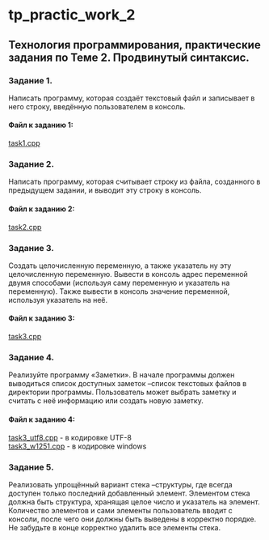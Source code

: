 # tp_practic_work_2
## Технология программирования, практические задания по Теме 2. Продвинутый синтаксис.

### Задание 1.
Написать программу, которая создаёт текстовый файл и записывает в него строку, введённую пользователем в консоль.
#### Файл к заданию 1: 
[task1.cpp](https://github.com/s-getmanov/tp_practic_work_2/blob/main/task1.cpp)

### Задание 2.
Написать программу, которая считывает строку из файла, созданного в предыдущем задании, и выводит эту строку в консоль.
#### Файл к заданию 2: 
[task2.cpp](https://github.com/s-getmanov/tp_practic_work_2/blob/main/task2.cpp)

### Задание 3.
Создать целочисленную переменную, а также указатель ну эту целочисленную переменную. Вывести в консоль адрес переменной двумя способами (используя саму переменную и указатель на переменную). Также вывести в консоль значение переменной, используя указатель на неё.
####  Файл к заданию 3: 
[task3.cpp](https://github.com/s-getmanov/tp_practic_work_2/blob/main/task3.cpp)

### Задание 4.
Реализуйте программу «Заметки». В начале программы должен выводиться список доступных заметок –список текстовых файлов в директории программы. Пользователь может выбрать заметку и считать с неё информацию или создать новую заметку.
####  Файл к заданию 4: 
[task3_utf8.cpp](https://github.com/s-getmanov/tp_practic_work_2/blob/main/task3_utf8.cpp) - в кодировке UTF-8 <br>
[task3_w1251.cpp](https://github.com/s-getmanov/tp_practic_work_2/blob/main/task3_w1251.cpp) - в кодировке windows 

### Задание 5.
Реализовать упрощённый вариант стека –структуры, где всегда доступен только последний добавленный элемент. Элементом стека должна быть структура, хранящая целое число и указатель на элемент. Количество элементов и сами элементы пользователь вводит с консоли, после чего они должны быть выведены в корректно порядке. Не забудьте в конце корректно удалить все элементы стека.</br>



